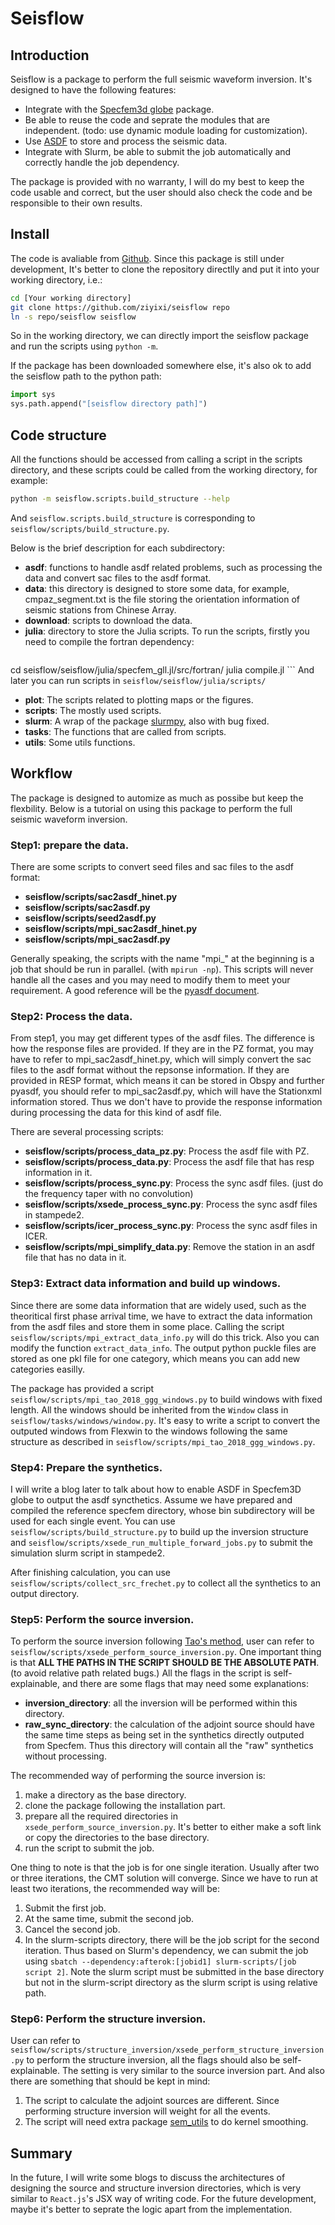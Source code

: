 # Seisflow

## Introduction

Seisflow is a package to perform the full seismic waveform inversion. It's designed to have the following features:
+ Integrate with the [Specfem3d globe](https://github.com/geodynamics/specfem3d_globe) package.
+ Be able to reuse the code and seprate the modules that are independent. (todo: use dynamic module loading for customization).
+ Use [ASDF](https://seismic-data.org/) to store and process the seismic data.
+ Integrate with Slurm, be able to submit the job automatically and correctly handle the job dependency. 

The package is provided with no warranty, I will do my best to keep the code usable and correct, but the user should also check the code and be responsible to their own results.

## Install
The code is avaliable from [Github](https://github.com/ziyixi/seisflow). Since this package is still under development, It's better to clone the repository directlly and put it into your working directory, 
i.e.:
```bash
cd [Your working directory]
git clone https://github.com/ziyixi/seisflow repo
ln -s repo/seisflow seisflow
```
So in the working directory, we can directly import the seisflow package and run the scripts using `python -m`.

If the package has been downloaded somewhere else, it's also ok to add the seisflow path to the python path:
```python
import sys
sys.path.append("[seisflow directory path]")
```

## Code structure
All the functions should be accessed from calling a script in the scripts directory, and these scripts could be called from the working directory, for example:
```bash
python -m seisflow.scripts.build_structure --help
```
And `seisflow.scripts.build_structure` is corresponding to `seisflow/scripts/build_structure.py`.

Below is the brief description for each subdirectory:
+ **asdf**: functions to handle asdf related problems, such as processing the data and convert sac files to the asdf format.
+ **data**: this directory is designed to store some data, for example, cmpaz_segment.txt is the file storing the orientation information of seismic stations from Chinese Array. 
+ **download**: scripts to download the data.
+ **julia**: directory to store the Julia scripts. To run the scripts, firstly you need to compile the fortran dependency:
    ```bash
cd seisflow/seisflow/julia/specfem_gll.jl/src/fortran/
julia compile.jl
    ```
    And later you can run scripts in `seisflow/seisflow/julia/scripts/`
+ **plot**: The scripts related to plotting maps or the figures.
+ **scripts**: The mostly used scripts.
+ **slurm**: A wrap of the package [slurmpy](https://github.com/brentp/slurmpy), also with bug fixed.
+ **tasks**: The functions that are called from scripts.
+ **utils**: Some utils functions.

## Workflow
The package is designed to automize as much as possibe but keep the flexbility. Below is a tutorial on using this package to perform the full seismic waveform inversion.

### Step1: prepare the data.
There are some scripts to convert seed files and sac files to the asdf format:
+ **seisflow/scripts/sac2asdf_hinet.py**
+ **seisflow/scripts/sac2asdf.py**
+ **seisflow/scripts/seed2asdf.py**
+ **seisflow/scripts/mpi_sac2asdf_hinet.py**
+ **seisflow/scripts/mpi_sac2asdf.py**

Generally speaking, the scripts with the name "mpi_" at the beginning is a job that should be run in parallel. (with `mpirun -np`). This scripts will never handle all the cases and
you may need to modify them to meet your requirement. A good reference will be the [pyasdf document](http://seismicdata.github.io/pyasdf/).

### Step2: Process the data.
From step1, you may get different types of the asdf files. The difference is how the response files are provided. If they are in the PZ format, you may have to refer to mpi\_sac2asdf\_hinet.py, which will simply convert the sac files to the asdf format without the repsonse information. If they are 
provided in RESP format, which means it can be stored in Obspy and further pyasdf, you should refer to mpi_sac2asdf.py, which will have the Stationxml information stored. Thus we don't have to provide the 
response information during processing the data for this kind of asdf file.

There are several processing scripts:
+ **seisflow/scripts/process_data_pz.py**: Process the asdf file with PZ.
+ **seisflow/scripts/process_data.py**: Process the asdf file that has resp information in it.
+ **seisflow/scripts/process_sync.py**: Process the sync asdf files. (just do the frequency taper with no convolution)
+ **seisflow/scripts/xsede_process_sync.py**: Process the sync asdf files in stampede2.
+ **seisflow/scripts/icer_process_sync.py**: Process the sync asdf files in ICER.
+ **seisflow/scripts/mpi_simplify_data.py**: Remove the station in an asdf file that has no data in it.

### Step3: Extract data information and build up windows.
Since there are some data information that are widely used, such as the theoritical first phase arrival time, we have to extract the data information from the asdf files and store them in some place.
Calling the script `seisflow/scripts/mpi_extract_data_info.py` will do this trick. Also you can modify the function `extract_data_info`. The output python puckle files are stored as one pkl file for one category, which means you can add new categories easilly.

The package has provided a script `seisflow/scripts/mpi_tao_2018_ggg_windows.py` to build windows with fixed length. All the windows should be inherited from the `Window` class in `seisflow/tasks/windows/window.py`.
It's easy to write a script to convert the outputed windows from Flexwin to the windows following the same structure as described in `seisflow/scripts/mpi_tao_2018_ggg_windows.py`.

### Step4: Prepare the synthetics.
I will write a blog later to talk about how to enable ASDF in Specfem3D globe to output the asdf syncthetics. Assume we have prepared and compiled the reference specfem directory, whose bin subdirectory will be used for each single event. You can use `seisflow/scripts/build_structure.py` to build up the inversion structure and `seisflow/scripts/xsede_run_multiple_forward_jobs.py` to submit the simulation slurm script in stampede2.

After finishing calculation, you can use `seisflow/scripts/collect_src_frechet.py` to collect all the synthetics to an output directory.

### Step5: Perform the source inversion.
To perform the source inversion following [Tao's method](seisflow/scripts/collect_src_frechet.py), user can refer to `seisflow/scripts/xsede_perform_source_inversion.py`. One important thing is that **ALL THE PATHS IN THE SCRIPT SHOULD BE THE ABSOLUTE PATH**. (to avoid relative path related bugs.) All the flags in the script is self-explainable, and there are some flags that may need some explanations:
+ **inversion_directory**: all the inversion will be performed within this directory.
+ **raw\_sync\_directory**: the calculation of the adjoint source should have the same time steps as being set in the synthetics directly outputed from Specfem. Thus this directory will contain all the "raw" synthetics without processing.

The recommended way of performing the source inversion is:
1. make a directory as the base directory.
2. clone the package following the installation part.
3. prepare all the required directories in `xsede_perform_source_inversion.py`. It's better to either make a soft link or copy the directories to the base directory.
4. run the script to submit the job.

One thing to note is that the job is for one single iteration. Usually after two or three iterations, the CMT solution will converge. Since we have to run at least two iterations, the recommended way will be:
1. Submit the first job.
2. At the same time, submit the second job.
3. Cancel the second job.
4. In the slurm-scripts directory, there will be the job script for the second iteration. Thus based on Slurm's dependency, we can submit the job using `sbatch --dependency:afterok:[jobid1] slurm-scripts/[job script 2]`. Note the slurm script must be submitted in the base directory but not in the slurm-script directory as the slurm script is using relative path.

### Step6: Perform the structure inversion.
User can refer to `seisflow/scripts/structure_inversion/xsede_perform_structure_inversion.py` to perform the structure inversion, all the flags should also be self-explainable. The setting is very similar to the source inversion part. And also there are something that should be kept in mind:
1. The script to calculate the adjoint sources are different. Since performing structure inversion will weight for all the events.
2. The script will need extra package [sem_utils](https://github.com/taotaokai/sem_utils) to do kernel smoothing.

## Summary
In the future, I will write some blogs to discuss the architectures of designing the source and structure inversion directories, which is very similar to `React.js`'s JSX way of writing code. For the future development, maybe it's better to seprate the logic apart from the implementation. 